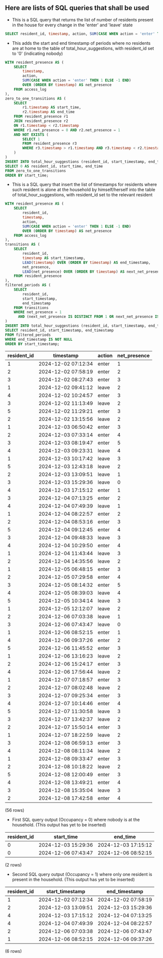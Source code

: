 ## Here are lists of SQL queries that shall be used

- This is a SQL query that returns the list of number of residents present in the house for every change in the 'enter' and 'leave' state
```sql
SELECT resident_id, timestamp, action, SUM(CASE WHEN action = 'enter' THEN 1 ELSE -1 END) OVER (ORDER BY timestamp) AS net_presence FROM access_log;
```

- This adds the start and end timestamp of periods where no residents are at home to the table of total_hour_suggestions, with resident_id set to '0' (indicating nobody)
```sql
WITH resident_presence AS (
    SELECT 
        timestamp, 
        action, 
        SUM(CASE WHEN action = 'enter' THEN 1 ELSE -1 END) 
        OVER (ORDER BY timestamp) AS net_presence
    FROM access_log
),
zero_to_one_transitions AS (
    SELECT 
        r1.timestamp AS start_time, 
        r2.timestamp AS end_time
    FROM resident_presence r1
    JOIN resident_presence r2
    ON r1.timestamp < r2.timestamp
    WHERE r1.net_presence = 0 AND r2.net_presence = 1
    AND NOT EXISTS (
        SELECT 1 
        FROM resident_presence r3
        WHERE r3.timestamp > r1.timestamp AND r3.timestamp < r2.timestamp AND r3.net_presence != 0
    )
)
INSERT INTO total_hour_suggestions (resident_id, start_timestamp, end_timestamp)
SELECT 0 AS resident_id, start_time, end_time
FROM zero_to_one_transitions
ORDER BY start_time;
```

- This is a SQL query that insert the list of timestamps for residents where such resident is alone at the household by himself/herself into the table of total_hour_suggestions, with resident_id set to the relevant resident
```sql
WITH resident_presence AS (
    SELECT 
        resident_id, 
        timestamp, 
        action, 
        SUM(CASE WHEN action = 'enter' THEN 1 ELSE -1 END) 
        OVER (ORDER BY timestamp) AS net_presence
    FROM access_log
),
transitions AS (
    SELECT 
        resident_id, 
        timestamp AS start_timestamp, 
        LEAD(timestamp) OVER (ORDER BY timestamp) AS end_timestamp,
        net_presence,
        LEAD(net_presence) OVER (ORDER BY timestamp) AS next_net_presence
    FROM resident_presence
),
filtered_periods AS (
    SELECT 
        resident_id, 
        start_timestamp, 
        end_timestamp
    FROM transitions
    WHERE net_presence = 1 
      AND (next_net_presence IS DISTINCT FROM 1 OR next_net_presence IS NULL)
)
INSERT INTO total_hour_suggestions (resident_id, start_timestamp, end_timestamp)
SELECT resident_id, start_timestamp, end_timestamp
FROM filtered_periods
WHERE end_timestamp IS NOT NULL
ORDER BY start_timestamp;
```

| resident_id |      timestamp      | action | net_presence |
|-------------|---------------------|--------|--------------|
|      1      | 2024-12-02 07:12:34 | enter  |      1       |
|      2      | 2024-12-02 07:58:19 | enter  |      2       |
|      3      | 2024-12-02 08:27:43 | enter  |      3       |
|      1      | 2024-12-02 09:41:12 | leave  |      2       |
|      4      | 2024-12-02 10:24:57 | enter  |      3       |
|      3      | 2024-12-02 11:13:49 | leave  |      2       |
|      5      | 2024-12-02 11:29:21 | enter  |      3       |
|      2      | 2024-12-02 13:15:56 | leave  |      2       |
|      1      | 2024-12-03 06:50:42 | enter  |      3       |
|      2      | 2024-12-03 07:33:14 | enter  |      4       |
|      3      | 2024-12-03 08:19:47 | enter  |      5       |
|      4      | 2024-12-03 09:23:31 | leave  |      4       |
|      1      | 2024-12-03 10:17:42 | leave  |      3       |
|      5      | 2024-12-03 12:43:18 | leave  |      2       |
|      2      | 2024-12-03 13:09:51 | leave  |      1       |
|      3      | 2024-12-03 15:29:36 | leave  |      0       |
|      4      | 2024-12-03 17:15:12 | enter  |      1       |
|      3      | 2024-12-04 07:13:25 | enter  |      2       |
|      4      | 2024-12-04 07:49:39 | leave  |      1       |
|      1      | 2024-12-04 08:22:57 | enter  |      2       |
|      2      | 2024-12-04 08:53:16 | enter  |      3       |
|      5      | 2024-12-04 09:12:45 | enter  |      4       |
|      3      | 2024-12-04 09:48:33 | leave  |      3       |
|      4      | 2024-12-04 10:29:50 | enter  |      4       |
|      1      | 2024-12-04 11:43:44 | leave  |      3       |
|      2      | 2024-12-04 14:35:56 | leave  |      2       |
|      1      | 2024-12-05 06:48:15 | enter  |      3       |
|      2      | 2024-12-05 07:29:58 | enter  |      4       |
|      3      | 2024-12-05 08:14:32 | enter  |      5       |
|      4      | 2024-12-05 08:39:03 | leave  |      4       |
|      5      | 2024-12-05 10:34:14 | leave  |      3       |
|      1      | 2024-12-05 12:12:07 | leave  |      2       |
|      2      | 2024-12-06 07:03:38 | leave  |      1       |
|      3      | 2024-12-06 07:43:47 | leave  |      0       |
|      1      | 2024-12-06 08:52:15 | enter  |      1       |
|      4      | 2024-12-06 09:37:26 | enter  |      2       |
|      5      | 2024-12-06 11:45:52 | enter  |      3       |
|      1      | 2024-12-06 13:16:23 | leave  |      2       |
|      2      | 2024-12-06 15:24:17 | enter  |      3       |
|      4      | 2024-12-06 17:56:44 | leave  |      2       |
|      1      | 2024-12-07 07:18:57 | enter  |      3       |
|      2      | 2024-12-07 08:02:48 | leave  |      2       |
|      3      | 2024-12-07 09:25:34 | enter  |      3       |
|      4      | 2024-12-07 10:14:46 | enter  |      4       |
|      5      | 2024-12-07 11:30:58 | leave  |      3       |
|      3      | 2024-12-07 13:42:37 | leave  |      2       |
|      2      | 2024-12-07 15:50:14 | enter  |      3       |
|      1      | 2024-12-07 18:22:59 | leave  |      2       |
|      3      | 2024-12-08 06:59:13 | enter  |      3       |
|      4      | 2024-12-08 08:11:34 | leave  |      2       |
|      1      | 2024-12-08 09:33:47 | enter  |      3       |
|      2      | 2024-12-08 10:18:22 | leave  |      2       |
|      5      | 2024-12-08 12:00:49 | enter  |      3       |
|      4      | 2024-12-08 13:49:21 | enter  |      4       |
|      3      | 2024-12-08 15:35:04 | leave  |      3       |
|      2      | 2024-12-08 17:42:58 | enter  |      4       |
(56 rows)

- First SQL query output (Occupancy = 0) where nobody is at the household. (This output has yet to be inserted)

| resident_id |      start_time      |       end_time       |
|-------------|----------------------|----------------------|
|      0      | 2024-12-03 15:29:36 | 2024-12-03 17:15:12   |
|      0      | 2024-12-06 07:43:47 | 2024-12-06 08:52:15   |
(2 rows)

- Second SQL query output (Occupancy = 1) where only one resident is present in the household. (This output has yet to be inserted)

| resident_id |   start_timestamp    |     end_timestamp    |
|-------------|----------------------|----------------------|
|      1      | 2024-12-02 07:12:34 | 2024-12-02 07:58:19   |
|      2      | 2024-12-03 13:09:51 | 2024-12-03 15:29:36   |
|      4      | 2024-12-03 17:15:12 | 2024-12-04 07:13:25   |
|      4      | 2024-12-04 07:49:39 | 2024-12-04 08:22:57   |
|      2      | 2024-12-06 07:03:38 | 2024-12-06 07:43:47   |
|      1      | 2024-12-06 08:52:15 | 2024-12-06 09:37:26   |
(6 rows)